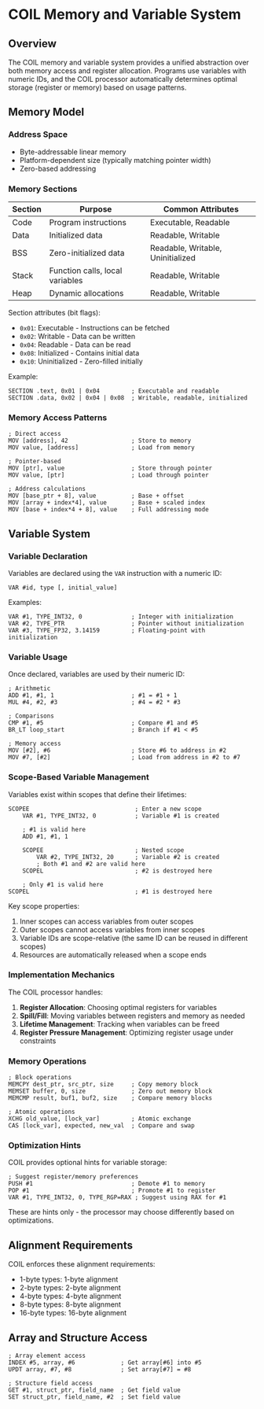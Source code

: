 # COIL Memory and Variable System

## Overview
The COIL memory and variable system provides a unified abstraction over both memory access and register allocation. Programs use variables with numeric IDs, and the COIL processor automatically determines optimal storage (register or memory) based on usage patterns.

## Memory Model

### Address Space
- Byte-addressable linear memory
- Platform-dependent size (typically matching pointer width)
- Zero-based addressing

### Memory Sections

| Section | Purpose | Common Attributes |
|---------|---------|-------------------|
| Code | Program instructions | Executable, Readable |
| Data | Initialized data | Readable, Writable |
| BSS | Zero-initialized data | Readable, Writable, Uninitialized |
| Stack | Function calls, local variables | Readable, Writable |
| Heap | Dynamic allocations | Readable, Writable |

Section attributes (bit flags):
- `0x01`: Executable - Instructions can be fetched
- `0x02`: Writable - Data can be written
- `0x04`: Readable - Data can be read
- `0x08`: Initialized - Contains initial data
- `0x10`: Uninitialized - Zero-filled initially

Example:
```
SECTION .text, 0x01 | 0x04         ; Executable and readable
SECTION .data, 0x02 | 0x04 | 0x08  ; Writable, readable, initialized
```

### Memory Access Patterns

```
; Direct access
MOV [address], 42                  ; Store to memory
MOV value, [address]               ; Load from memory

; Pointer-based
MOV [ptr], value                   ; Store through pointer 
MOV value, [ptr]                   ; Load through pointer

; Address calculations
MOV [base_ptr + 8], value          ; Base + offset
MOV [array + index*4], value       ; Base + scaled index
MOV [base + index*4 + 8], value    ; Full addressing mode
```

## Variable System

### Variable Declaration
Variables are declared using the `VAR` instruction with a numeric ID:

```
VAR #id, type [, initial_value]
```

Examples:
```
VAR #1, TYPE_INT32, 0              ; Integer with initialization
VAR #2, TYPE_PTR                   ; Pointer without initialization
VAR #3, TYPE_FP32, 3.14159         ; Floating-point with initialization
```

### Variable Usage
Once declared, variables are used by their numeric ID:

```
; Arithmetic
ADD #1, #1, 1                      ; #1 = #1 + 1
MUL #4, #2, #3                     ; #4 = #2 * #3

; Comparisons
CMP #1, #5                         ; Compare #1 and #5
BR_LT loop_start                   ; Branch if #1 < #5

; Memory access
MOV [#2], #6                       ; Store #6 to address in #2
MOV #7, [#2]                       ; Load from address in #2 to #7
```

### Scope-Based Variable Management
Variables exist within scopes that define their lifetimes:

```
SCOPEE                              ; Enter a new scope
    VAR #1, TYPE_INT32, 0           ; Variable #1 is created
    
    ; #1 is valid here
    ADD #1, #1, 1
    
    SCOPEE                          ; Nested scope
        VAR #2, TYPE_INT32, 20      ; Variable #2 is created
        ; Both #1 and #2 are valid here
    SCOPEL                          ; #2 is destroyed here
    
    ; Only #1 is valid here
SCOPEL                              ; #1 is destroyed here
```

Key scope properties:
1. Inner scopes can access variables from outer scopes
2. Outer scopes cannot access variables from inner scopes
3. Variable IDs are scope-relative (the same ID can be reused in different scopes)
4. Resources are automatically released when a scope ends

### Implementation Mechanics

The COIL processor handles:
1. **Register Allocation**: Choosing optimal registers for variables
2. **Spill/Fill**: Moving variables between registers and memory as needed
3. **Lifetime Management**: Tracking when variables can be freed
4. **Register Pressure Management**: Optimizing register usage under constraints

### Memory Operations

```
; Block operations
MEMCPY dest_ptr, src_ptr, size     ; Copy memory block
MEMSET buffer, 0, size             ; Zero out memory block  
MEMCMP result, buf1, buf2, size    ; Compare memory blocks

; Atomic operations  
XCHG old_value, [lock_var]         ; Atomic exchange
CAS [lock_var], expected, new_val  ; Compare and swap
```

### Optimization Hints
COIL provides optional hints for variable storage:

```
; Suggest register/memory preferences
PUSH #1                            ; Demote #1 to memory
POP #1                             ; Promote #1 to register
VAR #1, TYPE_INT32, 0, TYPE_RGP=RAX ; Suggest using RAX for #1
```

These are hints only - the processor may choose differently based on optimizations.

## Alignment Requirements

COIL enforces these alignment requirements:
- 1-byte types: 1-byte alignment
- 2-byte types: 2-byte alignment
- 4-byte types: 4-byte alignment
- 8-byte types: 8-byte alignment
- 16-byte types: 16-byte alignment

## Array and Structure Access

```
; Array element access
INDEX #5, array, #6             ; Get array[#6] into #5
UPDT array, #7, #8              ; Set array[#7] = #8

; Structure field access
GET #1, struct_ptr, field_name  ; Get field value
SET struct_ptr, field_name, #2  ; Set field value
```